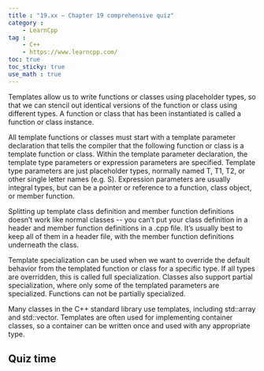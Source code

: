 ```yaml
---
title : "19.xx — Chapter 19 comprehensive quiz"
category :
    - LearnCpp
tag : 
    - C++
    - https://www.learncpp.com/
toc: true  
toc_sticky: true 
use_math : true
---
```



Templates allow us to write functions or classes using placeholder types, so that we can stencil out identical versions of the function or class using different types. A function or class that has been instantiated is called a function or class instance.

All template functions or classes must start with a template parameter declaration that tells the compiler that the following function or class is a template function or class. Within the template parameter declaration, the template type parameters or expression parameters are specified. Template type parameters are just placeholder types, normally named T, T1, T2, or other single letter names (e.g. S). Expression parameters are usually integral types, but can be a pointer or reference to a function, class object, or member function.

Splitting up template class definition and member function definitions doesn’t work like normal classes -- you can’t put your class definition in a header and member function definitions in a .cpp file. It’s usually best to keep all of them in a header file, with the member function definitions underneath the class.

Template specialization can be used when we want to override the default behavior from the templated function or class for a specific type. If all types are overridden, this is called full specialization. Classes also support partial specialization, where only some of the templated parameters are specialized. Functions can not be partially specialized.

Many classes in the C++ standard library use templates, including std::array and std::vector. Templates are often used for implementing container classes, so a container can be written once and used with any appropriate type.


## Quiz time